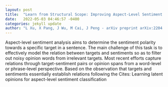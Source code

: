 ```yaml
---
layout: post
title:  "Learn from Structural Scope: Improving Aspect-Level Sentiment Analysis with Hybrid Graph Convolutional Networks"
date:   2022-05-03 04:46:57 -0400
categories: jekyll update
author: "L Xu, X Pang, J Wu, M Cai, J Peng - arXiv preprint arXiv:2204.12784, 2022"
---
```

Aspect-level sentiment analysis aims to determine the sentiment polarity towards a specific target in a sentence. The main challenge of this task is to effectively model the relation between targets and sentiments so as to filter out noisy opinion words from irrelevant targets. Most recent efforts capture relations through target-sentiment pairs or opinion spans from a word-level or phrase-level perspective. Based on the observation that targets and sentiments essentially establish relations following the Cites: Learning latent opinions for aspect-level sentiment classification